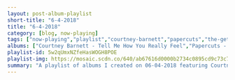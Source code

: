 ```yaml
---
layout: post-album-playlist
short-title: "6-4-2018"
title: "6-4-2018"
category: [blog, now-playing]
tags: ["now-playing","playlist","courtney-barnett","papercuts","the-get-up-kids","matt-pryor","conor-oberst","parquet-courts","the-wombats","matt-and-kim","miike-snow"]
albums: ["Courtney Barnett - Tell Me How You Really Feel","Papercuts - Life Among the Savages","The Get Up Kids - Kicker","Matt Pryor - Memento Mori","Conor Oberst - Salutations","Parquet Courts - Wide Awake!","The Wombats - Beautiful People Will Ruin Your Life","Matt and Kim - ALMOST EVERYDAY","Miike Snow - iii"]
playlist-id: 5w2qUmxNZfeHasWOGH8POE
playlist-img: https://mosaic.scdn.co/640/ab67616d0000b2734c0895cd9c73c7201fa9bde4ab67616d0000b2739f780b004ada76743d0dad39ab67616d0000b273c5f00bb4f7dc237d9518601cab67616d0000b273dbb413d3be0911dd96870e8d
summary: "A playlist of albums I created on 06-04-2018 featuring Courtney Barnett, Papercuts, The Get Up Kids, Matt Pryor, Conor Oberst, Parquet Courts, The Wombats, Matt and Kim, and Miike Snow"
---
```

